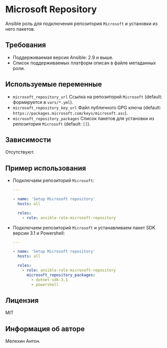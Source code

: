 Microsoft Repository
====================

Ansible роль для подключения репозитория `Microsoft` и установки из него пакетов.

Требования
----------

- Поддерживаемая версия Ansible: 2.9 и выше.
- Список поддерживаемых платформ описан в файле метаданных роли.

Используемые переменные
-----------------------

- `microsoft_repository_url` Ссылка на репозиторий `Microsoft` (default: формируется в `vars/*.yml`).
- `microsoft_repository_key_url` Файл публичного GPG ключа (default: `https://packages.microsoft.com/keys/microsoft.asc`).
- `microsoft_repository_packages` Список пакетов для установки из репозитория `Microsoft` (default: `[]`).

Зависимости
-----------

Отсутствуют.

Пример использования
--------------------

- Подключаем репозиторий `Microsoft`:

  ```yaml
  ---

  - name: 'Setup Microsoft repository'
    hosts: all

    roles:
      - role: ansible-role-microsoft-repository
  ```

- Подключаем репозиторий `Microsoft` и устанавливаем пакет SDK версии 3.1 и Powershell:

  ```yaml
  ---

  - name: 'Setup Microsoft repository'
    hosts: all

    roles:
      - role: ansible-role-microsoft-repository
        microsoft_repository_packages:
          - dotnet-sdk-3.1
          - powershell
  ```

Лицензия
--------

MIT

Информация об авторе
--------------------

Мелехин Антон.
